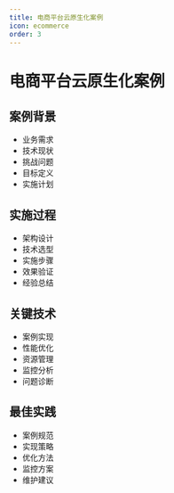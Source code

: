 ```yaml
---
title: 电商平台云原生化案例
icon: ecommerce
order: 3
---
```


# 电商平台云原生化案例

## 案例背景
- 业务需求
- 技术现状
- 挑战问题
- 目标定义
- 实施计划

## 实施过程
- 架构设计
- 技术选型
- 实施步骤
- 效果验证
- 经验总结

## 关键技术
- 案例实现
- 性能优化
- 资源管理
- 监控分析
- 问题诊断

## 最佳实践
- 案例规范
- 实现策略
- 优化方法
- 监控方案
- 维护建议
